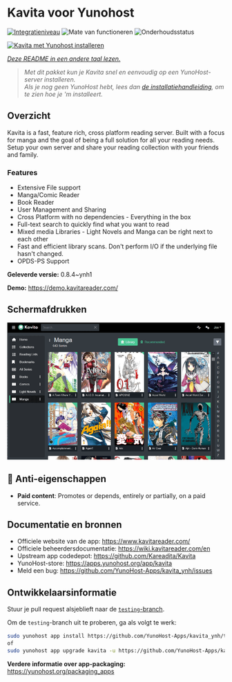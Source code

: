 <!--
NB: Deze README is automatisch gegenereerd door <https://github.com/YunoHost/apps/tree/master/tools/readme_generator>
Hij mag NIET handmatig aangepast worden.
-->

# Kavita voor Yunohost

[![Integratieniveau](https://apps.yunohost.org/badge/integration/kavita)](https://ci-apps.yunohost.org/ci/apps/kavita/)
![Mate van functioneren](https://apps.yunohost.org/badge/state/kavita)
![Onderhoudsstatus](https://apps.yunohost.org/badge/maintained/kavita)

[![Kavita met Yunohost installeren](https://install-app.yunohost.org/install-with-yunohost.svg)](https://install-app.yunohost.org/?app=kavita)

*[Deze README in een andere taal lezen.](./ALL_README.md)*

> *Met dit pakket kun je Kavita snel en eenvoudig op een YunoHost-server installeren.*  
> *Als je nog geen YunoHost hebt, lees dan [de installatiehandleiding](https://yunohost.org/install), om te zien hoe je 'm installeert.*

## Overzicht

Kavita is a fast, feature rich, cross platform reading server. Built with a focus for manga and the goal of being a full solution for all your reading needs. Setup your own server and share your reading collection with your friends and family.

### Features

- Extensive File support
- Manga/Comic Reader
- Book Reader
- User Management and Sharing
- Cross Platform with no dependencies - Everything in the box
- Full-text search to quickly find what you want to read
- Mixed media Libraries - Light Novels and Manga can be right next to each other
- Fast and efficient library scans. Don't perform I/O if the underlying file hasn't changed.
- OPDS-PS Support


**Geleverde versie:** 0.8.4~ynh1

**Demo:** <https://demo.kavitareader.com/>

## Schermafdrukken

![Schermafdrukken van Kavita](./doc/screenshots/screenshot.png)

## :red_circle: Anti-eigenschappen

- **Paid content**: Promotes or depends, entirely or partially, on a paid service.

## Documentatie en bronnen

- Officiele website van de app: <https://www.kavitareader.com/>
- Officiele beheerdersdocumentatie: <https://wiki.kavitareader.com/en>
- Upstream app codedepot: <https://github.com/Kareadita/Kavita>
- YunoHost-store: <https://apps.yunohost.org/app/kavita>
- Meld een bug: <https://github.com/YunoHost-Apps/kavita_ynh/issues>

## Ontwikkelaarsinformatie

Stuur je pull request alsjeblieft naar de [`testing`-branch](https://github.com/YunoHost-Apps/kavita_ynh/tree/testing).

Om de `testing`-branch uit te proberen, ga als volgt te werk:

```bash
sudo yunohost app install https://github.com/YunoHost-Apps/kavita_ynh/tree/testing --debug
of
sudo yunohost app upgrade kavita -u https://github.com/YunoHost-Apps/kavita_ynh/tree/testing --debug
```

**Verdere informatie over app-packaging:** <https://yunohost.org/packaging_apps>
